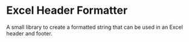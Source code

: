 # Excel Header Formatter

A small library to create a formatted string that can be used in an Excel header and footer.